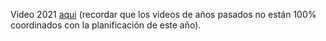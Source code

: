 Video 2021 [aqui]()
(recordar que los videos de años pasados no están 100% coordinados con la planificación de este año). 

